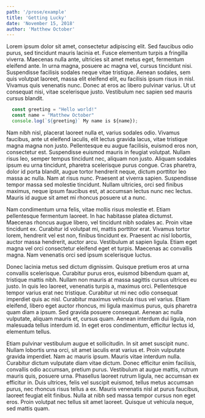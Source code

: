 ```yaml
---
path: '/prose/example'
title: 'Getting Lucky'
date: 'November 15, 2018'
author: 'Matthew October'
---
```


Lorem ipsum dolor sit amet, consectetur adipiscing elit. Sed faucibus odio purus, sed tincidunt mauris lacinia et. Fusce elementum turpis a fringilla viverra. Maecenas nulla ante, ultricies sit amet metus eget, fermentum eleifend ante. In urna magna, posuere ac magna vel, cursus tincidunt nisi. Suspendisse facilisis sodales neque vitae tristique. Aenean sodales, sem quis volutpat laoreet, massa elit eleifend elit, eu facilisis ipsum risus in nisl. Vivamus quis venenatis nunc. Donec at eros ac libero pulvinar varius. Ut ut consequat nisi, vitae scelerisque justo. Vestibulum nec sapien sed mauris cursus blandit.

```js
  const greeting = "Hello world!"
  const name = "Matthew October"
  console.log(`${greeting}` My name is ${name});
```

Nam nibh nisl, placerat laoreet nulla et, varius sodales odio. Vivamus faucibus, ante ut eleifend iaculis, elit lectus gravida lacus, vitae tristique magna magna non justo. Pellentesque eu augue facilisis, euismod eros non, consectetur est. Suspendisse euismod mauris in feugiat volutpat. Nullam risus leo, semper tempus tincidunt nec, aliquam non justo. Aliquam sodales ipsum eu urna tincidunt, pharetra scelerisque purus congue. Cras pharetra, dolor id porta blandit, augue tortor hendrerit neque, dictum porttitor leo massa ac nulla. Nam at risus nunc. Praesent at viverra sapien. Suspendisse tempor massa sed molestie tincidunt. Nullam ultricies, orci sed finibus maximus, neque ipsum faucibus est, at accumsan lectus nunc nec lectus. Mauris id augue sit amet mi rhoncus posuere ut a nunc.

Nam condimentum urna felis, vitae mollis risus molestie et. Etiam pellentesque fermentum laoreet. In hac habitasse platea dictumst. Maecenas rhoncus augue libero, vel tincidunt nibh sodales ac. Proin vitae tincidunt ex. Curabitur id volutpat mi, mattis porttitor erat. Vivamus tortor lorem, hendrerit vel est non, finibus tincidunt ex. Praesent ac nisl lobortis, auctor massa hendrerit, auctor arcu. Vestibulum at sapien ligula. Etiam eget magna vel orci consectetur eleifend eget et turpis. Maecenas ac convallis magna. Nam venenatis orci sed ipsum scelerisque luctus.

Donec lacinia metus sed dictum dignissim. Quisque pretium eros at urna convallis scelerisque. Curabitur purus eros, euismod bibendum quam at, tristique mattis nibh. Nullam non mauris at massa sagittis cursus ultrices eu justo. In quis leo laoreet, venenatis turpis a, maximus orci. Pellentesque tempor varius erat nec tristique. Curabitur ut mi nec odio consequat imperdiet quis ac nisl. Curabitur maximus vehicula risus vel varius. Etiam eleifend, libero eget auctor rhoncus, mi ligula maximus purus, quis pharetra quam diam a ipsum. Sed gravida posuere consequat. Aenean ac nulla vulputate, aliquam mauris et, cursus quam. Aenean interdum dui ligula, non malesuada tellus interdum id. In eget eros condimentum, efficitur lectus id, elementum tellus.

Etiam pulvinar vestibulum augue et sollicitudin. In sit amet suscipit nunc. Nullam lobortis urna orci, sit amet iaculis erat varius et. Proin vulputate gravida imperdiet. Nam ac mauris ipsum. Mauris vitae interdum nulla. Curabitur dictum vulputate diam vitae dictum. Donec efficitur enim facilisis, convallis odio accumsan, pretium purus. Vestibulum at augue mattis, rutrum mauris quis, posuere urna. Phasellus laoreet rutrum ligula, nec accumsan ex efficitur in. Duis ultrices, felis vel suscipit euismod, tellus metus accumsan purus, nec rhoncus risus tellus a ex. Mauris venenatis nisl at purus faucibus, laoreet feugiat elit finibus. Nulla at nibh sed massa tempor cursus non eget eros. Proin volutpat nec tellus sit amet laoreet. Quisque ut vehicula neque, sed mattis quam.
